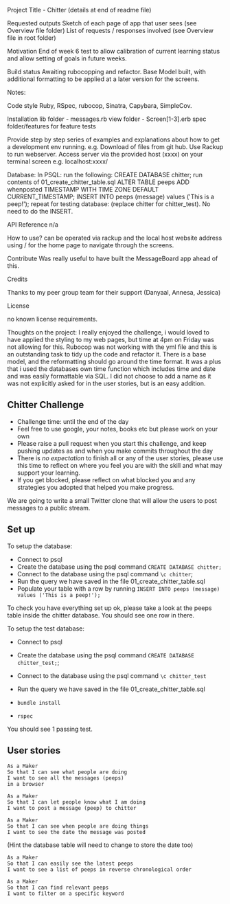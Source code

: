
Project Title - Chitter (details at end of readme file)

Requested outputs
Sketch of each page of app that user sees (see Overview file folder)
List of requests / responses involved (see Overview file in root folder)

Motivation
End of week 6 test to allow calibration of current learning status and allow setting of goals in future weeks.

Build status
Awaiting rubocopping and refactor. Base Model built, with additional formatting to be applied at a later version for the screens.

Notes:

Code style
Ruby, RSpec, rubocop, Sinatra, Capybara, SimpleCov.


Installation
lib folder - messages.rb
view folder - Screen[1-3].erb
spec folder/features for feature tests

Provide step by step series of examples and explanations about how to get a development env running. 
e.g.
Download of files from git hub.
Use Rackup to run webserver.
Access server via the provided host (xxxx) on your terminal screen e.g. localhost:xxxx/

Database:
In PSQL: run the following:
    CREATE DATABASE chitter;
    run contents of 01_create_chitter_table.sql 
    ALTER TABLE peeps
	ADD whenposted TIMESTAMP WITH TIME ZONE DEFAULT CURRENT_TIMESTAMP;
    INSERT INTO peeps (message) values ('This is a peep!');
    repeat for testing database: (replace chitter for chitter_test). No need to do the INSERT.

API Reference
n/a

How to use?
can be operated via rackup and the local host website address using / for the home page to navigate through the screens.

Contribute
Was really useful to have built the MessageBoard app ahead of this.

Credits

Thanks to my peer group team for their support (Danyaal, Annesa, Jessica)

License

no known license requirements.

Thoughts on the project:
I really enjoyed the challenge, i would loved to have applied the styling to my web pages, but time at 4pm on Friday was not allowing for this. Rubocop was not working with the yml file and this is an outstanding task to tidy up the code and refactor it. There is a base model, and the reformatting should go around the time format. It was a plus that i used the databases own time function which includes time and date and was easily formattable via SQL. I did not choose to add a name as it was not explicitly asked for in the user stories, but is an easy addition.

## Chitter Challenge

* Challenge time: until the end of the day
* Feel free to use google, your notes, books etc but please work on your own
* Please raise a pull request when you start this challenge, and keep pushing updates as and when you make commits throughout the day
* There is _no expectation_ to finish all or any of the user stories, please use this time to reflect on where you feel you are with the skill and what may support your learning.
* If you get blocked, please reflect on what blocked you and any strategies you adopted that helped you make progress.

We are going to write a small Twitter clone that will allow the users to post messages to a public stream.

## Set up

To setup the database:

* Connect to psql
* Create the database using the psql command `CREATE DATABASE chitter;`
* Connect to the database using the psql command `\c chitter`;
* Run the query we have saved in the file 01_create_chitter_table.sql
* Populate your table with a row by running `INSERT INTO peeps (message) values ('This is a peep!');`

To check you have everything set up ok, please take a look at the peeps table inside the chitter database. You should see one row in there.  

To setup the test database:
* Connect to psql
* Create the database using the psql
command `CREATE DATABASE chitter_test;`;
* Connect to the database using the psql command `\c chitter_test`
* Run the query we have saved in the file 01_create_chitter_table.sql

* `bundle install`
* `rspec`

You should see 1 passing test.

## User stories

```
As a Maker
So that I can see what people are doing
I want to see all the messages (peeps)
in a browser
```

```
As a Maker
So that I can let people know what I am doing  
I want to post a message (peep) to chitter
```

```
As a Maker
So that I can see when people are doing things
I want to see the date the message was posted
```
(Hint the database table will need to change to store the date too)

```
As a Maker
So that I can easily see the latest peeps
I want to see a list of peeps in reverse chronological order
```
```
As a Maker
So that I can find relevant peeps
I want to filter on a specific keyword
```
